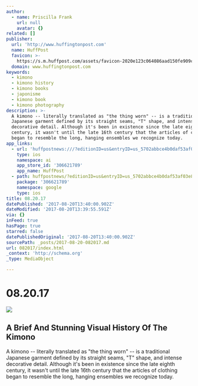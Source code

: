 ```yaml
---
author:
  - name: Priscilla Frank
    url: null
    avatar: {}
related: []
publisher:
  url: 'http://www.huffingtonpost.com'
  name: HuffPost
  favicon: >-
    https://s.m.huffpost.com/assets/favicon-2020e123c064086aad150fe909c53771f862d7c76cd62f6146e81d533845fd7d.ico
  domain: www.huffingtonpost.com
keywords:
  - kimono
  - kimono history
  - kimono books
  - japonisme
  - kimono book
  - kimono photography
description: >-
  A kimono -- literally translated as "the thing worn" -- is a traditional
  Japanese garment defined by its straight seams, "T" shape, and intense
  decorative detail. Although it's been in existence since the late eighth
  century, it wasn't until the late 16th century that the articles of clothing
  began to resemble the long, hanging ensembles we recognize today.
app_links:
  - url: 'huffpostnews:///?editionID=us&entryID=us_5702abbce4b0daf53af03e8b'
    type: ios
    namespace: ai
    app_store_id: '306621789'
    app_name: HuffPost
  - path: huffpostnews/?editionID=us&entryID=us_5702abbce4b0daf53af03e8b
    package: '306621789'
    namespace: google
    type: ios
title: 08.20.17
datePublished: '2017-08-20T13:40:00.902Z'
dateModified: '2017-08-20T13:39:55.591Z'
via: {}
inFeed: true
hasPage: true
starred: false
datePublishedOriginal: '2017-08-20T13:40:00.902Z'
sourcePath: _posts/2017-08-20-082017.md
url: 082017/index.html
_context: 'http://schema.org'
_type: MediaObject

---
```

# 08.20.17

<article style=""><img src="https://imgflo.herokuapp.com/graph/2b2431f8e7ba7b0/fa9bc3fe721063eb3957c29e2bb6a8ea/croprotate.jpeg?cropheight=1000&amp;cropwidth=1567&amp;degrees=0&amp;input=https%3A%2F%2Fimg.huffingtonpost.com%2Fasset%2F5702a9c01500002a000b3f7f.jpeg%3Fops%3D1910_1000&amp;x=165&amp;y=0" /><h1>A Brief And Stunning Visual History Of The Kimono</h1><p>A kimono -- literally translated as "the thing worn" -- is a traditional Japanese garment defined by its straight seams, "T" shape, and intense decorative detail. Although it's been in existence since the late eighth century, it wasn't until the late 16th century that the articles of clothing began to resemble the long, hanging ensembles we recognize today.</p></article>